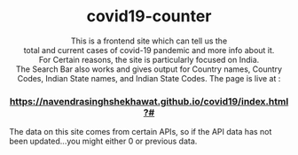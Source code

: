 <h1 align="center"> covid19-counter</h1>
<p align="center">This is a frontend site which can tell us the <br>total and current cases of covid-19 pandemic and more info about it.<br>
For Certain reasons, the site is particularly focused on India.<br>
The Search Bar also works and gives output for Country names, Country Codes, Indian State names, and Indian State Codes.
The page is live at :</p>
<h3 align="center" ><a href="https://navendrasinghshekhawat.github.io/covid19/index.html?#" target="_blank">https://navendrasinghshekhawat.github.io/covid19/index.html?#</a></h3>
<p>The data on this site comes from certain APIs, so if the API data has not been updated...you might either 0 or previous data.</p>


